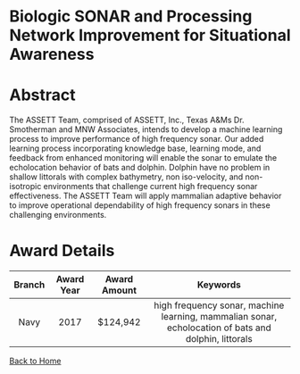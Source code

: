 
Biologic SONAR and Processing Network Improvement for Situational Awareness
===========================================================================

# Abstract


The ASSETT Team, comprised of ASSETT, Inc., Texas A&Ms Dr. Smotherman and MNW Associates, intends to develop a machine learning process to improve performance of high frequency sonar. Our added learning process incorporating knowledge base, learning mode, and feedback from enhanced monitoring will enable the sonar to emulate the echolocation behavior of bats and dolphin. Dolphin have no problem in shallow littorals with complex bathymetry, non iso-velocity, and non-isotropic environments that challenge current high frequency sonar effectiveness. The ASSETT Team will apply mammalian adaptive behavior to improve operational dependability of high frequency sonars in these challenging environments.  

# Award Details

|Branch|Award Year|Award Amount|Keywords|
| :---: | :---: | :---: | :---: |
|Navy|2017|$124,942|high frequency sonar, machine learning, mammalian sonar, echolocation of bats and dolphin, littorals|
  
  


[Back to Home](https://github.com/chrischow/dod_sbir_awards/DJ/#1945)